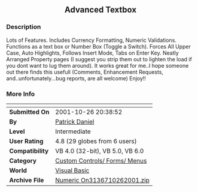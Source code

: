 ﻿<div align="center">

## Advanced Textbox


</div>

### Description

Lots of Features. Includes Currency Formatting, Numeric Validations. Functions as a text box or Number Box (Toggle a Switch). Forces All Upper Case, Auto Highlights, Follows Insert Mode, Tabs on Enter Key. Neatly Arranged Property pages (I suggest you strip them out to lighten the load if you dont want to lug them around). It works great for me..I hope someone out there finds this usefull (Comments, Enhancement Requests, and..unfortunately...bug reports, are all welcome) Enjoy!!
 
### More Info
 


<span>             |<span>
---                |---
**Submitted On**   |2001-10-26 20:38:52
**By**             |[Patrick Daniel](https://github.com/Planet-Source-Code/PSCIndex/blob/master/ByAuthor/patrick-daniel.md)
**Level**          |Intermediate
**User Rating**    |4.8 (29 globes from 6 users)
**Compatibility**  |VB 4\.0 \(32\-bit\), VB 5\.0, VB 6\.0
**Category**       |[Custom Controls/ Forms/  Menus](https://github.com/Planet-Source-Code/PSCIndex/blob/master/ByCategory/custom-controls-forms-menus__1-4.md)
**World**          |[Visual Basic](https://github.com/Planet-Source-Code/PSCIndex/blob/master/ByWorld/visual-basic.md)
**Archive File**   |[Numeric On3136710262001\.zip](https://github.com/Planet-Source-Code/patrick-daniel-advanced-textbox__1-28431/archive/master.zip)








